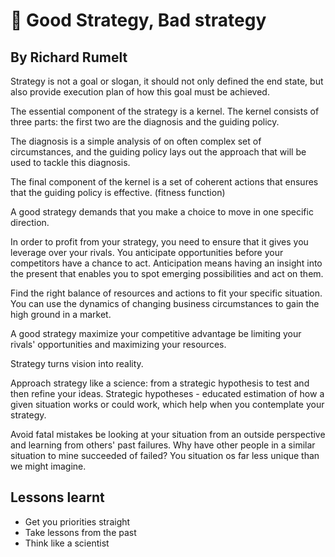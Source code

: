 # :green_book: Good Strategy, Bad strategy
## By Richard Rumelt
Strategy is not a goal or slogan, it should not only defined the end state, but also provide execution plan of how this goal must be achieved.

The essential component of the strategy is a kernel. The kernel consists of three parts: the first two are the diagnosis and the guiding policy.

The diagnosis is a simple analysis of on often complex set of circumstances, and the guiding policy lays out the approach that will be used to tackle this diagnosis.

The final component of the kernel is a set of coherent actions that ensures that the guiding policy is effective. (fitness function)


A good strategy demands that you make a choice to move in one specific direction.

In order to profit from your strategy, you need to ensure that it gives you leverage over your rivals. You anticipate opportunities before your competitors have a chance to act. Anticipation means having an insight into the present that enables you to spot emerging possibilities and act on them.

Find the right balance of resources and actions to fit your specific situation.
You can use the dynamics of changing business circumstances to gain the high ground in a market.

A good strategy maximize your competitive advantage be limiting your rivals' opportunities and maximizing your resources.

Strategy turns vision into reality.

Approach strategy like a science: from a strategic hypothesis to test and then refine your ideas.
Strategic hypotheses - educated estimation of how a given situation works or could work, which help when you contemplate your strategy. 

Avoid fatal mistakes be looking at your situation from an outside perspective and learning from others' past failures. Why have other people in a similar situation to mine succeeded of failed? You situation os far less unique than we might imagine.

## Lessons learnt
- Get you priorities straight
- Take lessons from the past
- Think like a scientist